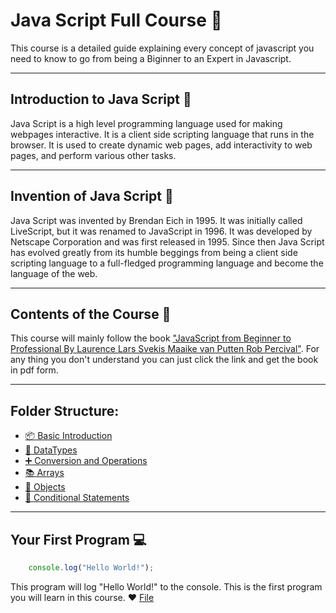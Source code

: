 # Java Script Full Course :rocket:

This course is a detailed guide explaining every concept of javascript you need to know to go from being a Biginner to an Expert in Javascript.

---
## Introduction to Java Script :memo:
Java Script is a high level programming language used for making webpages interactive. It is a client side scripting language that runs in the browser. It is used to create dynamic web pages, add interactivity to web pages, and perform various other tasks. 

---
## Invention of Java Script :brain:
Java Script was invented by Brendan Eich in 1995. It was initially called LiveScript, but it was renamed to JavaScript in 1996. It was developed by Netscape Corporation and was first released in 1995. Since then Java Script has evolved greatly from its humble beggings from being a client side scripting language to a full-fledged programming language and become the language of the web.

--- 
## Contents of the Course :book:
This course will mainly follow the book ["JavaScript from Beginner to Professional By Laurence Lars Svekis Maaike van Putten Rob Percival"](https://www.gurukultti.org/admin/notice/javascript.pdf). For any thing you don't understand you can just click the link and get the book in pdf form. 

---
## Folder Structure:
- [:package: Basic Introduction](01_Basic-Introduction.txt)
- [:book: DataTypes](02_JS-Fundementals.js)
- [:heavy_plus_sign: Conversion and Operations](03_Conversion-and-Operations.js)
- [:books: Arrays](04_Arrays-In_JS.js)
- [:bricks: Objects](05_Objects.js)
- [:1234: Conditional Statements](06_If-and-Else-and-Else-If-statements.js)
---
## Your First Program :computer:
```js
    console.log("Hello World!");
```
This program will log "Hello World!" to the console. This is the first program you will learn in this course. :heart:
<a href="javascript[1].pdf" download>File</a>
